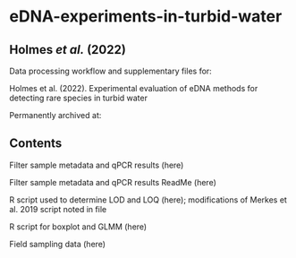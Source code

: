 # eDNA-experiments-in-turbid-water

## Holmes _et al._ (2022)

Data processing workflow and supplementary files for:

Holmes et al. (2022). Experimental evaluation of eDNA methods for detecting rare species in turbid water

Permanently archived at:

## Contents

Filter sample metadata and qPCR results (here)

Filter sample metadata and qPCR results ReadMe (here)

R script used to determine LOD and LOQ (here); modifications of Merkes et al. 2019 script noted in file

R script for boxplot and GLMM (here)

Field sampling data (here)
